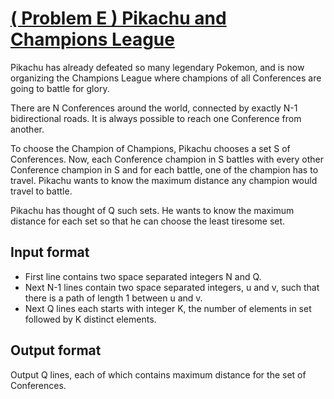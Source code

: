 # [( Problem E ) Pikachu and Champions League][link]

Pikachu has already defeated so many legendary Pokemon, and is now organizing the Champions League where champions of all Conferences are going to battle for glory.

There are N Conferences around the world, connected by exactly N-1 bidirectional roads. It is always possible to reach one Conference from another.

To choose the Champion of Champions, Pikachu chooses a set S of Conferences. Now, each Conference champion in S battles with every other Conference champion in S and for each battle, one of the champion has to travel. Pikachu wants to know the maximum distance any champion would travel to battle.

Pikachu has thought of Q such sets. He wants to know the maximum distance for each set so that he can choose the least tiresome set.

## Input format

- First line contains two space separated integers N and Q.
- Next N-1 lines contain two space separated integers, u and v, such that there is a path of length 1 between u and v.
- Next Q lines each starts with integer K, the number of elements in set followed by K distinct elements.

## Output format

Output Q lines, each of which contains maximum distance for the set of Conferences.

[link]: https://www.hackerearth.com/practice/algorithms/graphs/depth-first-search/practice-problems/algorithm/pikachu-and-champions-league-608a1d43/
